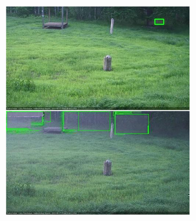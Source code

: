 ![20200617-194618-195622](in2/20200617/20200617-194618-195622_0_.jpg)
![20200617-205721-210725](in2/20200617/20200617-205721-210725_0_.jpg)
